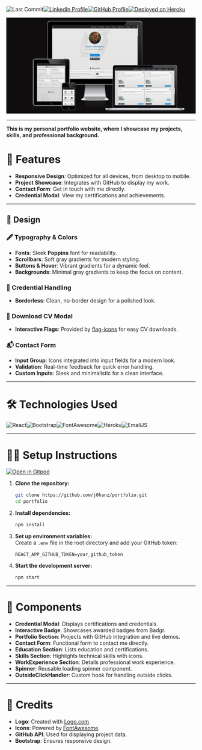 ![Last Commit](https://img.shields.io/github/last-commit/j0hanz/j0hanz-portfolio?label=Last%20Commit&style=for-the-badge&logo=git)[![LinkedIn Profile](https://img.shields.io/badge/LinkedIn-2a2a2a?style=for-the-badge&logo=linkedin)](https://www.linkedin.com/in/linus-johansson-software-dev/)[![GitHub Profile](https://img.shields.io/badge/GitHub-2a2a2a?style=for-the-badge&logo=github)](https://github.com/j0hanz)[![Deployed on Heroku](https://img.shields.io/badge/Live-2a2a2a?style=for-the-badge&logo=heroku&logoColor=white)](https://linus-johansson-cv-d308be9b73e1.herokuapp.com/)

<!-- ![Last Commit](https://img.shields.io/github/last-commit/j0hanz/j0hanz-portfolio?label=Last%20Commit&style=for-the-badge&logo=git)
[![LinkedIn Profile](https://img.shields.io/badge/LinkedIn-2a2a2a?style=for-the-badge&logo=linkedin)](https://www.linkedin.com/in/linus-johansson-software-dev/)
[![GitHub Profile](https://img.shields.io/badge/GitHub-2a2a2a?style=for-the-badge&logo=github)](https://github.com/j0hanz)
[![Deployed on Heroku](https://img.shields.io/badge/Live-2a2a2a?style=for-the-badge&logo=heroku&logoColor=white)](https://linus-johansson-cv-d308be9b73e1.herokuapp.com/)
![Site Status](https://img.shields.io/uptimerobot/status/mYOUR_MONITOR_ID?label=Status&style=for-the-badge) -->

![Am I Responsive](docs/amiBg.png)

---

**This is my personal portfolio website, where I showcase my projects, skills, and professional background.**

# 🚀 Features

- **Responsive Design**: Optimized for all devices, from desktop to mobile.
- **Project Showcase**: Integrates with GitHub to display my work.
- **Contact Form**: Get in touch with me directly.
- **Credential Modal**: View my certifications and achievements.

---

## 🎨 Design

### 🖋️ Typography & Colors

- **Fonts**: Sleek **Poppins** font for readability.
- **Scrollbars**: Soft gray gradients for modern styling.
- **Buttons & Hover**: Vibrant gradients for a dynamic feel.
- **Backgrounds**: Minimal gray gradients to keep the focus on content.

### 🏅 Credential Handling

- **Borderless**: Clean, no-border design for a polished look.

### 📄 Download CV Modal

- **Interactive Flags**: Provided by [flag-icons](https://github.com/lipis/flag-icons) for easy CV downloads.

### 📬 Contact Form

- **Input Group**: Icons integrated into input fields for a modern look.
- **Validation**: Real-time feedback for quick error handling.
- **Custom Inputs**: Sleek and minimalistic for a clean interface.

---

# 🛠️ Technologies Used

![React](https://img.shields.io/badge/React-61DAFB?style=for-the-badge&logo=react&logoColor=black)![Bootstrap](https://img.shields.io/badge/Bootstrap-563D7C?style=for-the-badge&logo=bootstrap&logoColor=white)![FontAwesome](https://img.shields.io/badge/FontAwesome-339AF0?style=for-the-badge&logo=fontawesome&logoColor=white)![Heroku](https://img.shields.io/badge/Heroku-430098?style=for-the-badge&logo=heroku&logoColor=white)![EmailJS](https://img.shields.io/badge/EmailJS-0078D4?style=for-the-badge&logo=emailjs&logoColor=white)

---

# 🧑‍💻 Setup Instructions

[![Open in Gitpod](https://gitpod.io/button/open-in-gitpod.svg)](https://gitpod.io/#https://github.com/j0hanz/portfolio)

1. **Clone the repository:**

   ```bash
   git clone https://github.com/j0hanz/portfolio.git
   cd portfolio
   ```

2. **Install dependencies:**

   ```bash
   npm install
   ```

3. **Set up environment variables:**  
   Create a `.env` file in the root directory and add your GitHub token:

   ```env
   REACT_APP_GITHUB_TOKEN=your_github_token
   ```

4. **Start the development server:**

   ```bash
   npm start
   ```

---

# 📂 Components

- **Credential Modal**: Displays certifications and credentials.
- **Interactive Badge**: Showcases awarded badges from Badgr.
- **Portfolio Section**: Projects with GitHub integration and live demos.
- **Contact Form**: Functional form to contact me directly.
- **Education Section**: Lists education and certifications.
- **Skills Section**: Highlights technical skills with icons.
- **WorkExperience Section**: Details professional work experience.
- **Spinner**: Reusable loading spinner component.
- **OutsideClickHandler**: Custom hook for handling outside clicks.

---

# 🙏 Credits

- **Logo**: Created with [Logo.com](https://logo.com/).
- **Icons**: Powered by [FontAwesome](https://fontawesome.com/).
- **GitHub API**: Used for displaying project data.
- **Bootstrap**: Ensures responsive design.

